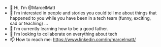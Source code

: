 - 👋 Hi, I’m @MarcelMatt
- 👀 I’m interested in people and stories you could tell me about things that happened to you while you have been in a tech team (funny, exciting, sad or teaching) ...
- 🌱 I’m currently learning how to be a good father.
- 💞️ I’m looking to collaborate on everything about tech
- 📫 How to reach me: https://www.linkedin.com/in/marcelmatt/


